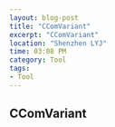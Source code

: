 ```yaml
---
layout: blog-post
title: "CComVariant"
excerpt: "CComVariant"
location: "Shenzhen LYJ"
time: 03:08 PM
category: Tool
tags:
- Tool
---
```


## CComVariant ##

